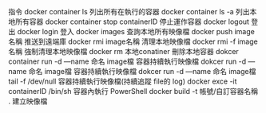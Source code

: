 指令
docker container ls									列出所有在執行的容器
docker container ls	-a								列出本地所有容器
docker container stop containerID					停止運作容器
docker logout										登出
docker login										登入
docker images										查詢本地所有映像檔
docker push image名稱								推送到遠端庫
docker rmi image名稱								清理本地映像檔
docker rmi -f image名稱								強制清理本地映像檔
docker rm 本地conatiner								刪除本地容器
dokcer container run -d —name 命名 image檔			容器持續執行映像檔
dokcer run -d —name 命名 image檔					容器持續執行映像檔
dokcer run -d —name 命名 image檔 tail -f /dev/null	容器持續執行映像檔(持續追蹤 file的 log)
docker exce -it containerID /bin/sh					容器內執行 PowerShell
docker build -t 帳號/自訂容器名稱 .					建立映像檔
